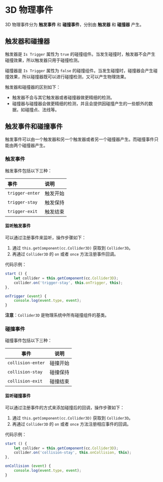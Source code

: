 # 3D 物理事件

3D 物理事件分为 **触发事件** 和 **碰撞事件**，分别由 **触发器** 和 **碰撞器** 产生。

## 触发器和碰撞器

触发器是 `Is Trigger` 属性为 `true` 的碰撞组件。当发生碰撞时，触发器不会产生碰撞效果，所以触发器只用于碰撞检测。

碰撞器是 `Is Trigger` 属性为 `false` 的碰撞组件。当发生碰撞时，碰撞器会产生碰撞效果，所以碰撞器既可以进行碰撞检测，又可以产生物理效果。

触发器和碰撞器的区别如下：

- 触发器不会与其它触发器或者碰撞器做更精细的检测。
- 碰撞器与碰撞器会做更精细的检测，并且会提供因碰撞产生的一些额外的数据，如碰撞点、法线等。

## 触发事件和碰撞事件

触发事件可以由一个触发器和另一个触发器或者另一个碰撞器产生。而碰撞事件只能由两个碰撞器产生。

### 触发事件

触发事件包括以下三种：

| 事件    | 说明   |
| :----- | :----- |
| `trigger-enter` | 触发开始          |
| `trigger-stay`  | 触发保持          |
| `trigger-exit`  | 触发结束          |

#### 监听触发事件

可以通过注册事件来监听，操作步骤如下：

1. 通过 `this.getComponent(cc.Collider3D)` 获取到 `Collider3D`。
2. 再通过 `Collider3D` 的 `on` 或者 `once` 方法注册事件回调。

代码示例：

  ```js
  start () {
      let collider = this.getComponent(cc.Collider3D);
      collider.on('trigger-stay', this.onTrigger, this);
  },

  onTrigger (event) {
      console.log(event.type, event);
  }
  ```

**注意**：`Collider3D` 是物理系统中所有碰撞组件的基类。

### 碰撞事件

碰撞事件包括以下三种：

| 事件               | 说明             |
| ----------------- | ---------------- |
| `collision-enter` | 碰撞开始          |
| `collision-stay`  | 碰撞保持          |
| `collision-exit`  | 碰撞结束          |

#### 监听碰撞事件

可以通过注册事件的方式来添加碰撞后的回调，操作步骤如下：

1. 通过 `this.getComponent(cc.Collider3D)` 获取到 `Collider3D`。
2. 再通过 `Collider3D` 的 `on` 或者 `once` 方法注册相应事件的回调。

代码示例：

  ```js
  start () {
      let collider = this.getComponent(cc.Collider3D);
      collider.on('collision-stay', this.onCollision, this);
  },

  onCollision (event) {
      console.log(event.type, event);
  }
  ```
